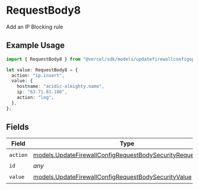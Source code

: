 # RequestBody8

Add an IP Blocking rule

## Example Usage

```typescript
import { RequestBody8 } from "@vercel/sdk/models/updatefirewallconfigop.js";

let value: RequestBody8 = {
  action: "ip.insert",
  value: {
    hostname: "acidic-almighty.name",
    ip: "63.71.81.186",
    action: "log",
  },
};
```

## Fields

| Field                                                                                                                              | Type                                                                                                                               | Required                                                                                                                           | Description                                                                                                                        |
| ---------------------------------------------------------------------------------------------------------------------------------- | ---------------------------------------------------------------------------------------------------------------------------------- | ---------------------------------------------------------------------------------------------------------------------------------- | ---------------------------------------------------------------------------------------------------------------------------------- |
| `action`                                                                                                                           | [models.UpdateFirewallConfigRequestBodySecurityRequest8Action](../models/updatefirewallconfigrequestbodysecurityrequest8action.md) | :heavy_check_mark:                                                                                                                 | N/A                                                                                                                                |
| `id`                                                                                                                               | *any*                                                                                                                              | :heavy_minus_sign:                                                                                                                 | N/A                                                                                                                                |
| `value`                                                                                                                            | [models.UpdateFirewallConfigRequestBodySecurityValue](../models/updatefirewallconfigrequestbodysecurityvalue.md)                   | :heavy_check_mark:                                                                                                                 | N/A                                                                                                                                |